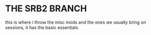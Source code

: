 # THE SRB2 BRANCH
this is where i throw the misc mods and the ones we usually bring on sessions, it has the basic essentials
